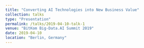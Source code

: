 ```yaml
---
title: "Converting AI Technologies into New Business Value"
collection: talks
type: "Presentation"
permalink: /talks/2019-04-10-talk-1
venue: "BitKom Big-Data.AI Summit 2019"
date: 2019-04-10
location: "Berlin, Germany"
---
```


